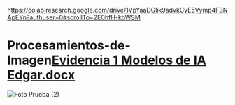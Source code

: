 https://colab.research.google.com/drive/1VpYaaDGlik9advkCvE5Vymp4F3NApEYn?authuser=0#scrollTo=2E0hfH-kbWSM
# Procesamientos-de-Imagen[Evidencia 1 Modelos de IA Edgar.docx](https://github.com/user-attachments/files/19859876/Evidencia.1.Modelos.de.IA.Edgar.docx)
![Foto Prueba (2)](https://github.com/user-attachments/assets/5a8260f0-db0b-467d-a538-459ac70c28c9)
